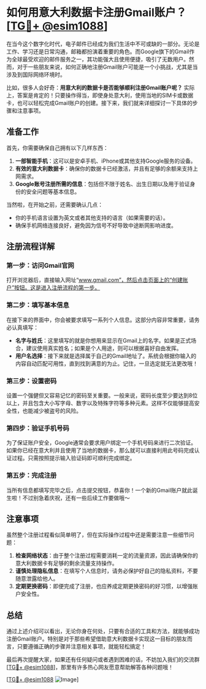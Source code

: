 # 如何用意大利数据卡注册Gmail账户？[[TG💪+ @esim1088](https://t.me/s/esim1088)]

在当今这个数字化时代，电子邮件已经成为我们生活中不可或缺的一部分。无论是工作、学习还是日常沟通，邮箱都扮演着重要的角色。而Google旗下的Gmail作为全球最受欢迎的邮件服务之一，其功能强大且使用便捷，吸引了无数用户。然而，对于一些朋友来说，如何正确地注册Gmail账户可能是一个小挑战，尤其是当涉及到国际网络环境时。

比如，很多人会好奇：**用意大利的数据卡是否能够顺利注册Gmail账户呢？** 实际上，答案是肯定的！只要操作得当，即使身处意大利，使用当地的SIM卡或数据卡，也可以轻松完成Gmail账户的创建。接下来，我们就来详细探讨一下具体的步骤和注意事项。

## 准备工作

首先，你需要确保自己拥有以下几样东西：

1. **一部智能手机**：这可以是安卓手机、iPhone或其他支持Google服务的设备。
2. **有效的意大利数据卡**：确保你的数据卡已经激活，并且有足够的余额来支持上网需求。
3. **Google账号注册所需的信息**：包括但不限于姓名、出生日期以及用于验证身份的安全问题等基本信息。

当然啦，在开始之前，还需要确认几点：
- 你的手机语言设置为英文或者其他支持的语言（如果需要的话）。
- 确保手机网络连接良好，避免因为信号不好导致中途断网影响进度。

## 注册流程详解

### 第一步：访问Gmail官网

打开浏览器后，直接输入网址“www.gmail.com”，然后点击页面上的“创建账户”按钮。这是进入注册流程的第一步。

### 第二步：填写基本信息

在接下来的界面中，你会被要求填写一系列个人信息。这部分内容非常重要，请务必认真填写：

- **名字与姓氏**：这里填写的就是你想用来显示在Gmail上的名字。如果是正式场合，建议使用真实姓名；如果是个人用途，则可以根据喜好自由发挥。
- **用户名选择**：接下来就是选择属于自己的Gmail地址了。系统会根据你输入的内容自动匹配可用性，直到找到满意的为止。记住，一旦选定就无法更改哦！

### 第三步：设置密码

设置一个强健但又容易记忆的密码至关重要。一般来说，密码长度至少要达到8位以上，并且包含大小写字母、数字以及特殊字符等多种元素。这样不仅能够提高安全性，也能减少被盗号的风险。

### 第四步：验证手机号码

为了保证账户安全，Google通常会要求用户绑定一个手机号码来进行二次验证。如果你已经在意大利并且使用了当地的数据卡，那么就可以直接利用此号码完成认证过程。只需按照提示输入验证码即可顺利完成绑定。

### 第五步：完成注册

当所有信息都填写完毕之后，点击提交按钮，恭喜你！一个新的Gmail账户就此诞生啦！不过别急着庆祝，还有一些后续工作要做哦～

## 注意事项

虽然整个注册过程看似简单明了，但在实际操作过程中还是需要注意一些细节问题：

1. **检查网络状态**：由于整个注册过程需要消耗一定的流量资源，因此请确保你的意大利数据卡有足够的剩余流量支持操作。
2. **谨慎处理隐私信息**：在填写个人信息时，请务必保护好自己的隐私资料，不要随意泄露给他人。
3. **定期更换密码**：即便完成了注册，也应养成定期更换密码的好习惯，以增强账户安全性。

## 总结

通过上述介绍可以看出，无论你身在何处，只要有合适的工具和方法，就能够成功注册Gmail账户。特别是对于那些希望借助意大利数据卡实现这一目标的朋友而言，只要遵循正确的步骤并注意相关事项，就能轻松搞定！

最后再次提醒大家，如果还有任何疑问或者遇到困难的话，不妨加入我们的交流群[[TG💪+ @esim1088](https://t.me/s/esim1088)]，那里有许多热心网友愿意帮助解答各种问题哦！

[[TG💪+ @esim1088](https://t.me/s/esim1088) ![Image](https://i.postimg.cc/4NQfJmqS/Snipaste-2025-05-13-00-14-12.png)]